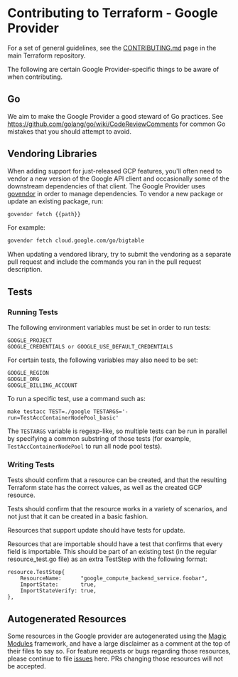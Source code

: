 # Contributing to Terraform - Google Provider

For a set of general guidelines, see the [CONTRIBUTING.md](https://github.com/hashicorp/terraform/blob/master/.github/CONTRIBUTING.md) page in the main Terraform repository.

The following are certain Google Provider-specific things to be aware of when contributing.

## Go

We aim to make the Google Provider a good steward of Go practices. See https://github.com/golang/go/wiki/CodeReviewComments for common Go mistakes that you should attempt to avoid.

## Vendoring Libraries

When adding support for just-released GCP features, you'll often need to vendor a new version of the Google API client and
occasionally some of the downstream dependencies of that client. The Google Provider uses [govendor](https://github.com/kardianos/govendor)
in order to manage dependencies. To vendor a new package or update an existing package, run:

```bash
govendor fetch {{path}}
```

For example:

```bash
govendor fetch cloud.google.com/go/bigtable
```

When updating a vendored library, try to submit the vendoring as a separate pull request and include the commands you ran in
the pull request description.

## Tests

### Running Tests

The following environment variables must be set in order to run tests:
```
GOOGLE_PROJECT
GOOGLE_CREDENTIALS or GOOGLE_USE_DEFAULT_CREDENTIALS
```
For certain tests, the following variables may also need to be set:
```
GOOGLE_REGION
GOOGLE_ORG
GOOGLE_BILLING_ACCOUNT
```

To run a specific test, use a command such as:
```
make testacc TEST=./google TESTARGS='-run=TestAccContainerNodePool_basic'
```

The `TESTARGS` variable is regexp-like, so multiple tests can be run in parallel by specifying a common substring of those tests (for example, `TestAccContainerNodePool` to run all node pool tests).

### Writing Tests

Tests should confirm that a resource can be created, and that the resulting Terraform state has the correct values, as well as the created GCP resource.

Tests should confirm that the resource works in a variety of scenarios, and not just that it can be created in a basic fashion.

Resources that support update should have tests for update.

Resources that are importable should have a test that confirms that every field is importable. This should be part of an existing test (in the regular resource_test.go file) as an extra TestStep with the following format:
```
resource.TestStep{
	ResourceName:      "google_compute_backend_service.foobar",
	ImportState:       true,
	ImportStateVerify: true,
},
```

## Autogenerated Resources

Some resources in the Google provider are autogenerated using the [Magic Modules](https://github.com/GoogleCloudPlatform/magic-modules) framework, and have a large disclaimer as a comment at the top of their files to say so. For feature requests or bugs regarding those resources, please continue to file [issues](https://github.com/terraform-providers/terraform-provider-google/issues) here. PRs changing those resources will not be accepted.

